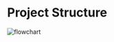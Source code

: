 # Project Structure

![flowchart](https://lucid.app/publicSegments/view/86a414f3-cfcc-46c5-b717-7ea3c3956ccc/image.png)

